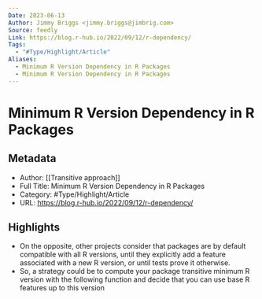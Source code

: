 ```yaml
---
Date: 2023-06-13
Author: Jimmy Briggs <jimmy.briggs@jimbrig.com>
Source: feedly
Link: https://blog.r-hub.io/2022/09/12/r-dependency/
Tags:
  - "#Type/Highlight/Article"
Aliases:
  - Minimum R Version Dependency in R Packages
  - Minimum R Version Dependency in R Packages
---
```

# Minimum R Version Dependency in R Packages

## Metadata
- Author: [[Transitive approach]]
- Full Title: Minimum R Version Dependency in R Packages
- Category: #Type/Highlight/Article
- URL: https://blog.r-hub.io/2022/09/12/r-dependency/

## Highlights
- On the opposite, other projects consider that packages are by default compatible with all R versions, until they explicitly add a feature associated with a new R version, or until tests prove it otherwise.
- So, a strategy could be to compute your package transitive minimum R version with the following function and decide that you can use base R features up to this version
